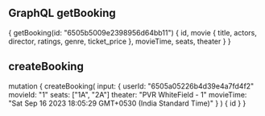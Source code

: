 ## GraphQL getBooking
{
  getBooking(id: "6505b5009e2398956d64bb11") {
    id,
    movie {
      title,
      actors,
      director,
      ratings,
      genre,
      ticket_price
    },
    movieTime,
    seats,
    theater
  }
}

## createBooking
mutation {
  createBooking(
    input: {
      userId: "6505a05226b4d39e4a7fd4f2"
      movieId: "1"
      seats: ["1A", "2A"]
      theater: "PVR WhiteField - 1"
      movieTime: "Sat Sep 16 2023 18:05:29 GMT+0530 (India Standard Time)"
    }
  ) {
    id
  }
}
